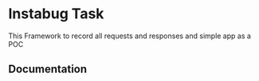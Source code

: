 #  Instabug Task
This Framework to record all requests and responses and simple app as a POC




## Documentation
